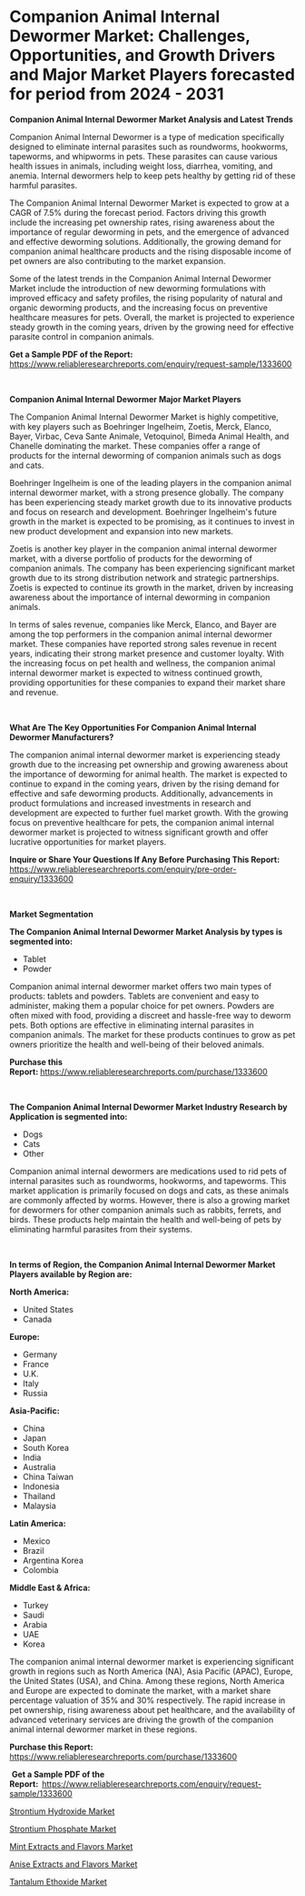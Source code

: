 <p><h1>Companion Animal Internal Dewormer Market: Challenges, Opportunities, and Growth Drivers and Major Market Players forecasted for period from 2024 - 2031</h1></p><p><strong>Companion Animal Internal Dewormer Market Analysis and Latest Trends</strong></p>
<p><p>Companion Animal Internal Dewormer is a type of medication specifically designed to eliminate internal parasites such as roundworms, hookworms, tapeworms, and whipworms in pets. These parasites can cause various health issues in animals, including weight loss, diarrhea, vomiting, and anemia. Internal dewormers help to keep pets healthy by getting rid of these harmful parasites.</p><p>The Companion Animal Internal Dewormer Market is expected to grow at a CAGR of 7.5% during the forecast period. Factors driving this growth include the increasing pet ownership rates, rising awareness about the importance of regular deworming in pets, and the emergence of advanced and effective deworming solutions. Additionally, the growing demand for companion animal healthcare products and the rising disposable income of pet owners are also contributing to the market expansion.</p><p>Some of the latest trends in the Companion Animal Internal Dewormer Market include the introduction of new deworming formulations with improved efficacy and safety profiles, the rising popularity of natural and organic deworming products, and the increasing focus on preventive healthcare measures for pets. Overall, the market is projected to experience steady growth in the coming years, driven by the growing need for effective parasite control in companion animals.</p></p>
<p><strong>Get a Sample PDF of the Report:&nbsp;</strong> <a href="https://www.reliableresearchreports.com/enquiry/request-sample/1333600">https://www.reliableresearchreports.com/enquiry/request-sample/1333600</a></p>
<p>&nbsp;</p>
<p><strong>Companion Animal Internal Dewormer Major Market Players</strong></p>
<p><p>The Companion Animal Internal Dewormer Market is highly competitive, with key players such as Boehringer Ingelheim, Zoetis, Merck, Elanco, Bayer, Virbac, Ceva Sante Animale, Vetoquinol, Bimeda Animal Health, and Chanelle dominating the market. These companies offer a range of products for the internal deworming of companion animals such as dogs and cats.</p><p>Boehringer Ingelheim is one of the leading players in the companion animal internal dewormer market, with a strong presence globally. The company has been experiencing steady market growth due to its innovative products and focus on research and development. Boehringer Ingelheim's future growth in the market is expected to be promising, as it continues to invest in new product development and expansion into new markets.</p><p>Zoetis is another key player in the companion animal internal dewormer market, with a diverse portfolio of products for the deworming of companion animals. The company has been experiencing significant market growth due to its strong distribution network and strategic partnerships. Zoetis is expected to continue its growth in the market, driven by increasing awareness about the importance of internal deworming in companion animals.</p><p>In terms of sales revenue, companies like Merck, Elanco, and Bayer are among the top performers in the companion animal internal dewormer market. These companies have reported strong sales revenue in recent years, indicating their strong market presence and customer loyalty. With the increasing focus on pet health and wellness, the companion animal internal dewormer market is expected to witness continued growth, providing opportunities for these companies to expand their market share and revenue.</p></p>
<p>&nbsp;</p>
<p><strong>What Are The Key Opportunities For Companion Animal Internal Dewormer Manufacturers?</strong></p>
<p><p>The companion animal internal dewormer market is experiencing steady growth due to the increasing pet ownership and growing awareness about the importance of deworming for animal health. The market is expected to continue to expand in the coming years, driven by the rising demand for effective and safe deworming products. Additionally, advancements in product formulations and increased investments in research and development are expected to further fuel market growth. With the growing focus on preventive healthcare for pets, the companion animal internal dewormer market is projected to witness significant growth and offer lucrative opportunities for market players.</p></p>
<p><strong>Inquire or Share Your Questions If Any Before Purchasing This Report:</strong> <a href="https://www.reliableresearchreports.com/enquiry/pre-order-enquiry/1333600">https://www.reliableresearchreports.com/enquiry/pre-order-enquiry/1333600</a></p>
<p>&nbsp;</p>
<p><strong>Market Segmentation</strong></p>
<p><strong>The Companion Animal Internal Dewormer Market Analysis by types is segmented into:</strong></p>
<p><ul><li>Tablet</li><li>Powder</li></ul></p>
<p><p>Companion animal internal dewormer market offers two main types of products: tablets and powders. Tablets are convenient and easy to administer, making them a popular choice for pet owners. Powders are often mixed with food, providing a discreet and hassle-free way to deworm pets. Both options are effective in eliminating internal parasites in companion animals. The market for these products continues to grow as pet owners prioritize the health and well-being of their beloved animals.</p></p>
<p><strong>Purchase this Report:&nbsp;</strong><a href="https://www.reliableresearchreports.com/purchase/1333600">https://www.reliableresearchreports.com/purchase/1333600</a></p>
<p>&nbsp;</p>
<p><strong>The Companion Animal Internal Dewormer Market Industry Research by Application is segmented into:</strong></p>
<p><ul><li>Dogs</li><li>Cats</li><li>Other</li></ul></p>
<p><p>Companion animal internal dewormers are medications used to rid pets of internal parasites such as roundworms, hookworms, and tapeworms. This market application is primarily focused on dogs and cats, as these animals are commonly affected by worms. However, there is also a growing market for dewormers for other companion animals such as rabbits, ferrets, and birds. These products help maintain the health and well-being of pets by eliminating harmful parasites from their systems.</p></p>
<p>&nbsp;</p>
<p><strong>In terms of Region, the Companion Animal Internal Dewormer Market Players available by Region are:</strong></p>
<p>
    <p> <strong> North America: </strong>
        <ul>
            <li>United States</li>
            <li>Canada</li>
        </ul>
        </p> 
    <p> <strong> Europe: </strong>
        <ul>
            <li>Germany</li>
            <li>France</li>
            <li>U.K.</li>
            <li>Italy</li>
            <li>Russia</li>
        </ul>
        </p> 
    <p> <strong> Asia-Pacific: </strong>
        <ul>
            <li>China</li>
            <li>Japan</li>
            <li>South Korea</li>
            <li>India</li>
            <li>Australia</li>
            <li>China Taiwan</li>
            <li>Indonesia</li>
            <li>Thailand</li>
            <li>Malaysia</li>
        </ul>
        </p> 
    <p> <strong> Latin America: </strong>
        <ul>
            <li>Mexico</li>
            <li>Brazil</li>
            <li>Argentina Korea</li>
            <li>Colombia</li>
        </ul>
        </p> 
    <p> <strong> Middle East & Africa: </strong>
        <ul>
            <li>Turkey</li>
            <li>Saudi</li>
            <li>Arabia</li>
            <li>UAE</li>
            <li>Korea</li>
        </ul>
    </p>
    </p>
<p><p>The companion animal internal dewormer market is experiencing significant growth in regions such as North America (NA), Asia Pacific (APAC), Europe, the United States (USA), and China. Among these regions, North America and Europe are expected to dominate the market, with a market share percentage valuation of 35% and 30% respectively. The rapid increase in pet ownership, rising awareness about pet healthcare, and the availability of advanced veterinary services are driving the growth of the companion animal internal dewormer market in these regions.</p></p>
<p><strong>Purchase this Report: </strong><a href="https://www.reliableresearchreports.com/purchase/1333600">https://www.reliableresearchreports.com/purchase/1333600</a></p>
<p>&nbsp;<strong>Get a Sample PDF of the Report:&nbsp;&nbsp;</strong><a href="https://www.reliableresearchreports.com/enquiry/request-sample/1333600">https://www.reliableresearchreports.com/enquiry/request-sample/1333600</a></p>
<p><strong></strong></p>
<p><p><a href="https://medium.com/p/caddca257682/edit">Strontium Hydroxide Market</a></p><p><a href="https://medium.com/p/4ad0c2aa1864/edit">Strontium Phosphate Market</a></p><p><a href="https://github.com/WillieWoodard/Market-Research-Report-List-3/blob/main/mint-extracts-and-flavors-market.md">Mint Extracts and Flavors Market</a></p><p><a href="https://github.com/marloy8/Market-Research-Report-List-3/blob/main/anise-extracts-and-flavors-market.md">Anise Extracts and Flavors Market</a></p><p><a href="https://medium.com/p/c34a547fef09/edit">Tantalum Ethoxide Market</a></p></p>